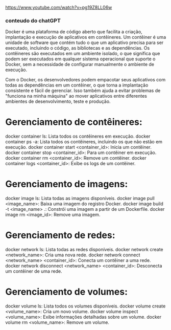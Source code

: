 https://www.youtube.com/watch?v=pg19Z8LL06w

### conteudo do chatGPT

Docker é uma plataforma de código aberto que facilita a criação, implantação e execução de aplicativos em contêineres. Um contêiner é uma unidade de software que contém tudo o que um aplicativo precisa para ser executado, incluindo o código, as bibliotecas e as dependências. Os contêineres são executados em um ambiente isolado, o que significa que podem ser executados em qualquer sistema operacional que suporte o Docker, sem a necessidade de configurar manualmente o ambiente de execução.

Com o Docker, os desenvolvedores podem empacotar seus aplicativos com todas as dependências em um contêiner, o que torna a implantação consistente e fácil de gerenciar. Isso também ajuda a evitar problemas de "funciona na minha máquina" ao mover aplicativos entre diferentes ambientes de desenvolvimento, teste e produção.


# Gerenciamento de contêineres:

docker container ls: Lista todos os contêineres em execução.
docker container ps -a: Lista todos os contêineres, incluindo os que não estão em execução.
docker container start <container_id>: Inicia um contêiner.
docker container stop <container_id>: Para um contêiner em execução.
docker container rm <container_id>: Remove um contêiner.
docker container logs <container_id>: Exibe os logs de um contêiner.

# Gerenciamento de imagens:

docker image ls: Lista todas as imagens disponíveis.
docker image pull <image_name>: Baixa uma imagem do registro Docker.
docker image build -t <image_name> .: Constrói uma imagem a partir de um Dockerfile.
docker image rm <image_id>: Remove uma imagem.

# Gerenciamento de redes:

docker network ls: Lista todas as redes disponíveis.
docker network create <network_name>: Cria uma nova rede.
docker network connect <network_name> <container_id>: Conecta um contêiner a uma rede.
docker network disconnect <network_name> <container_id>: Desconecta um contêiner de uma rede.

# Gerenciamento de volumes:

docker volume ls: Lista todos os volumes disponíveis.
docker volume create <volume_name>: Cria um novo volume.
docker volume inspect <volume_name>: Exibe informações detalhadas sobre um volume.
docker volume rm <volume_name>: Remove um volume.